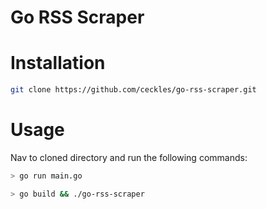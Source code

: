 # Go RSS Scraper

# Installation

```bash
git clone https://github.com/ceckles/go-rss-scraper.git
```

# Usage
Nav to cloned directory and run the following commands:
```bash
> go run main.go

> go build && ./go-rss-scraper
```
